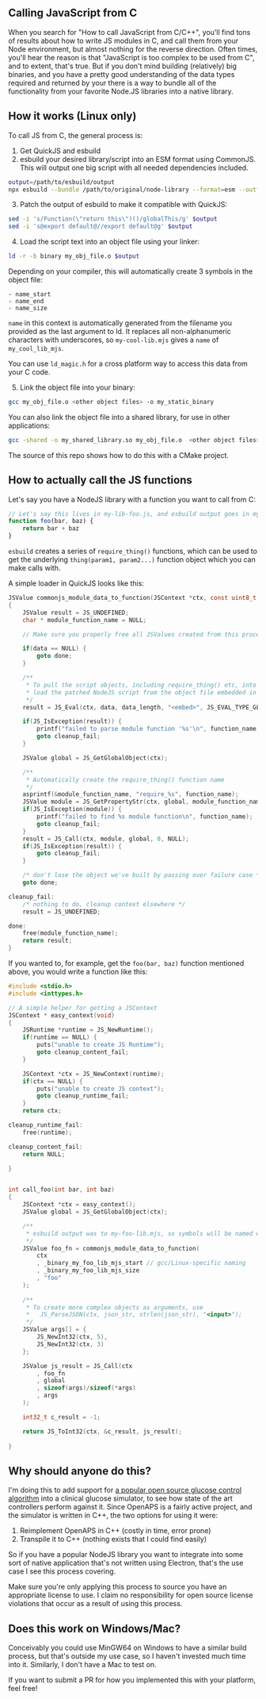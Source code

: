 ## Calling JavaScript from C

When you search for "How to call JavaScript from C/C++", you'll find tons of results about how to write JS modules in C, and call them from your Node environment, but almost nothing for the reverse direction. Often times, you'll hear the reason is that "JavaScript is too complex to be used from C", and to extent, that's true. But if you don't mind building (relatively) big binaries, and you have a pretty good understanding of the data types required and returned by your there is a way to bundle all of the functionality from your favorite Node.JS libraries into a native library.

## How it works (Linux only)

To call JS from C, the general process is:

1. Get QuickJS and esbuild
2. esbuild your desired library/script into an ESM format using CommonJS. This will output one big script with all needed dependencies included.
```bash
output=/path/to/esbuild/output
npx esbuild --bundle /path/to/original/node-library --format=esm --outfile="$output"
```
3. Patch the output of esbuild to make it compatible with QuickJS:

```bash
sed -i 's/Function(\"return this\")()/globalThis/g' $output
sed -i 's@export default@//export default@g' $output
```
4. Load the script text into an object file using your linker:

```bash
ld -r -b binary my_obj_file.o $output
```
Depending on your compiler, this will automatically create 3 symbols in the object file:

    - name_start
    - name_end
    - name_size

`name` in this context is automatically generated from the filename you provided as the last argument to ld. It replaces all non-alphanumeric characters with underscores, so `my-cool-lib.mjs` gives a `name` of  `my_cool_lib_mjs`.

You can use `ld_magic.h` for a cross platform way to access this data from your C code.

5. Link the object file into your binary:
```bash
gcc my_obj_file.o <other object files> -o my_static_binary
```

You can also link the object file into a shared library, for use in other applications:
```bash
gcc -shared -o my_shared_library.so my_obj_file.o  <other object files>`
```

The source of this repo shows how to do this with a CMake project.

## How to actually call the JS functions

Let's say you have a NodeJS library with a function you want to call from C:

```js
// Let's say this lives in my-lib-foo.js, and esbuild output goes in my-lib-foo.mjs
function foo(bar, baz) {
    return bar + baz
}
```

`esbuild` creates a series of `require_thing()` functions, which can be used to get the underlying `thing(param1, param2...)` function object which you can make calls with.

A simple loader in QuickJS looks like this:

```c
JSValue commonjs_module_data_to_function(JSContext *ctx, const uint8_t *data, size_t data_length, const char *function_name)
{
    JSValue result = JS_UNDEFINED;
    char * module_function_name = NULL;

    // Make sure you properly free all JSValues created from this procedure

    if(data == NULL) {
        goto done;
    }

    /**
     * To pull the script objects, including require_thing() etc, into global scope,
     * load the patched NodeJS script from the object file embedded in the binary
     */
    result = JS_Eval(ctx, data, data_length, "<embed>", JS_EVAL_TYPE_GLOBAL);

    if(JS_IsException(result)) {
        printf("failed to parse module function '%s'\n", function_name);
        goto cleanup_fail;
    }

    JSValue global = JS_GetGlobalObject(ctx);

    /**
     * Automatically create the require_thing() function name
     */
    asprintf(&module_function_name, "require_%s", function_name);
    JSValue module = JS_GetPropertyStr(ctx, global, module_function_name);
    if(JS_IsException(module)) {
        printf("failed to find %s module function\n", function_name);
        goto cleanup_fail;
    }
    result = JS_Call(ctx, module, global, 0, NULL);
    if(JS_IsException(result)) {
        goto cleanup_fail;
    }

    /* don't lose the object we've built by passing over failure case */
    goto done;

cleanup_fail:
    /* nothing to do, cleanup context elsewhere */
    result = JS_UNDEFINED;

done:
    free(module_function_name);
    return result;
}
```

If you wanted to, for example, get the `foo(bar, baz)` function mentioned above, you would write a function like this:

```c
#include <stdio.h>
#include <inttypes.h>

// A simple helper for getting a JSContext
JSContext * easy_context(void)
{
    JSRuntime *runtime = JS_NewRuntime();
    if(runtime == NULL) {
        puts("unable to create JS Runtime");
        goto cleanup_content_fail;
    }

    JSContext *ctx = JS_NewContext(runtime);
    if(ctx == NULL) {
        puts("unable to create JS context");
        goto cleanup_runtime_fail;
    }
    return ctx;

cleanup_runtime_fail:
    free(runtime);

cleanup_content_fail:
    return NULL;

}


int call_foo(int bar, int baz)
{
    JSContext *ctx = easy_context();
    JSValue global = JS_GetGlobalObject(ctx);

    /**
     * esbuild output was to my-foo-lib.mjs, so symbols will be named with my_foo_lib_mjs
     */
    JSValue foo_fn = commonjs_module_data_to_function(
        ctx
        , _binary_my_foo_lib_mjs_start // gcc/Linux-specific naming
        , _binary_my_foo_lib_mjs_size
        , "foo"
    );
    
    /**
     * To create more complex objects as arguments, use 
     *   JS_ParseJSON(ctx, json_str, strlen(json_str), "<input>");
     */
    JSValue args[] = {
        JS_NewInt32(ctx, 5),
        JS_NewInt32(ctx, 3)
    };

    JSValue js_result = JS_Call(ctx
        , foo_fn
        , global
        , sizeof(args)/sizeof(*args)
        , args
    );

    int32_t c_result = -1;

    return JS_ToInt32(ctx, &c_result, js_result);
       
}
```

## Why should anyone do this?
I'm doing this to add support for [a popular open source glucose control algorithm](https://github.com/OpenAPS/oref0) into a clinical glucose simulator, to see how state of the art controllers perform against it. Since OpenAPS is a fairly active project, and the simulator is written in C++, the two options for using it were:

1. Reimplement OpenAPS in C++ (costly in time, error prone)
2. Transpile it to C++ (nothing exists that I could find easily)

So if you have a popular NodeJS library you want to integrate into some sort of native application that's not written using Electron, that's the use case I see this process covering.

Make sure you're only applying this process to source you have an appropriate license to use. I claim no responsibility for open source license violations that occur as a result of using this process.

## Does this work on Windows/Mac?
Conceivably you could use MinGW64 on Windows to have a similar build process, but that's outside my use case, so I haven't invested much time into it. Similarly, I don't have a Mac to test on.

If you want to submit a PR for how you implemented this with your platform, feel free!
